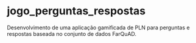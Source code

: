 # jogo_perguntas_respostas
Desenvolvimento de uma aplicação gamificada de PLN para perguntas e respostas baseada no conjunto de dados FarQuAD.
